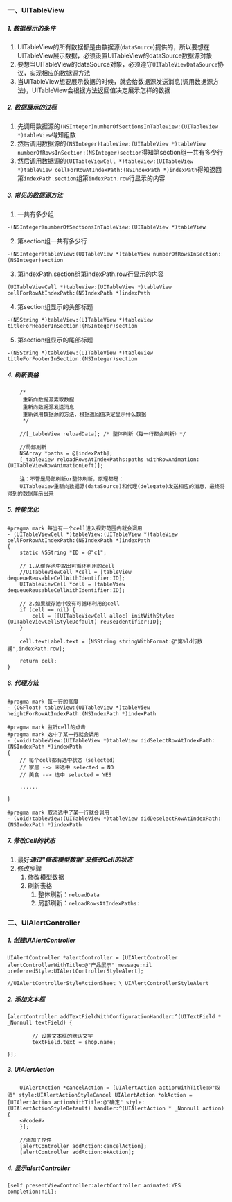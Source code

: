 ### 一、UITableView 

##### 1. 数据展示的条件

1. UITableView的所有数据都是由数据源(`dataSource`)提供的，所以要想在UITableView展示数据，必须设置UITableView的dataSource数据源对象
2. 要想当UITableView的dataSource对象，必须遵守`UITableViewDataSource`协议，实现相应的数据源方法
3. 当UITableView想要展示数据的时候，就会给数据源发送消息(调用数据源方法)，UITableView会根据方法返回值决定展示怎样的数据

##### 2. 数据展示的过程

1. 先调用数据源的`(NSInteger)numberOfSectionsInTableView:(UITableView *)tableView`得知组数
2. 然后调用数据源的`(NSInteger)tableView:(UITableView *)tableView numberOfRowsInSection:(NSInteger)section`得知第section组一共有多少行
3. 然后调用数据源的`(UITableViewCell *)tableView:(UITableView *)tableView cellForRowAtIndexPath:(NSIndexPath *)indexPath`得知返回第`indexPath.section`组第`indexPath.row`行显示的内容



##### 3. 常见的数据源方法

1. 一共有多少组

`-(NSInteger)numberOfSectionsInTableView:(UITableView *)tableView`

2. 第section组一共有多少行

`-(NSInteger)tableView:(UITableView *)tableView numberOfRowsInSection:(NSInteger)section`

3. 第indexPath.section组第indexPath.row行显示的内容

`(UITableViewCell *)tableView:(UITableView *)tableView cellForRowAtIndexPath:(NSIndexPath *)indexPath`

4. 第section组显示的头部标题

`-(NSString *)tableView:(UITableView *)tableView titleForHeaderInSection:(NSInteger)section`

5. 第section组显示的尾部标题

`-(NSString *)tableView:(UITableView *)tableView titleForFooterInSection:(NSInteger)section`

##### 4. 刷新表格

```
    /*
     重新向数据源索取数据  
     重新向数据源发送消息
     重新调用数据源的方法，根据返回值决定显示什么数据
     */

	//[_tableView reloadData]; /* 整体刷新（每一行都会刷新）*/
        
    //局部刷新
    NSArray *paths = @[indexPath];
    [_tableView reloadRowsAtIndexPaths:paths withRowAnimation:(UITableViewRowAnimationLeft)];

	注：不管是局部刷新or整体刷新，原理都是：
	UITableView重新向数据源(dataSource)和代理(delegate)发送相应的消息，最终将得到的数据展示出来
```

##### 5. 性能优化

```
#pragma mark 每当有一个cell进入视野范围内就会调用
- (UITableViewCell *)tableView:(UITableView *)tableView cellForRowAtIndexPath:(NSIndexPath *)indexPath
{
    static NSString *ID = @"c1";
    
    // 1.从缓存池中取出可循环利用的cell
    //UITableViewCell *cell = [tableView dequeueReusableCellWithIdentifier:ID];
    UITableViewCell *cell = [tableView dequeueReusableCellWithIdentifier:ID];
    
    // 2.如果缓存池中没有可循环利用的cell
    if (cell == nil) {
        cell = [[UITableViewCell alloc] initWithStyle:(UITableViewCellStyleDefault) reuseIdentifier:ID];
    }
    
    cell.textLabel.text = [NSString stringWithFormat:@"第%ld行数据",indexPath.row];
    
    return cell;
}
```

##### 6. 代理方法

```
#pragma mark 每一行的高度
- (CGFloat) tableView:(UITableView *)tableView heightForRowAtIndexPath:(NSIndexPath *)indexPath

#pragma mark 监听cell的点击
#pragma mark 选中了某一行就会调用
- (void)tableView:(UITableView *)tableView didSelectRowAtIndexPath:(NSIndexPath *)indexPath
{
    // 每个cell都有选中状态（selected）
    // 家居 --> 未选中 selected = NO
    // 美食 --> 选中 selected = YES
    
    ......
    
}

#pragma mark 取消选中了某一行就会调用
- (void)tableView:(UITableView *)tableView didDeselectRowAtIndexPath:(NSIndexPath *)indexPath
```

##### 7. 修改Cell的状态

1. 最好***通过"修改模型数据"来修改Cell的状态***
2. 修改步骤
   1. 修改模型数据
   2. 刷新表格
      1. 整体刷新：`reloadData`
      2. 局部刷新：`reloadRowsAtIndexPaths:`



### 二、UIAlertController

##### 1. 创建UIAlertController

```
UIAlertController *alertController = [UIAlertController alertControllerWithTitle:@"产品展示" message:nil preferredStyle:UIAlertControllerStyleAlert];

//UIAlertControllerStyleActionSheet \ UIAlertControllerStyleAlert
```

##### 2. 添加文本框

```
[alertController addTextFieldWithConfigurationHandler:^(UITextField * _Nonnull textField) {

        // 设置文本框的默认文字
        textField.text = shop.name;

}];
```



##### 3. UIAlertAction

```
	UIAlertAction *cancelAction = [UIAlertAction actionWithTitle:@"取消" style:UIAlertActionStyleCancel UIAlertAction *okAction = [UIAlertAction actionWithTitle:@"确定" style:(UIAlertActionStyleDefault) handler:^(UIAlertAction * _Nonnull action) {
	<#code#>
    }];
    
    //添加子控件
    [alertController addAction:cancelAction];
    [alertController addAction:okAction];
```



##### 4. 显示alertController

```
[self presentViewController:alertController animated:YES completion:nil];
```

